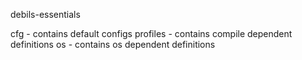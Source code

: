 debils-essentials

cfg - contains default configs
profiles - contains compile dependent definitions
os - contains os dependent definitions